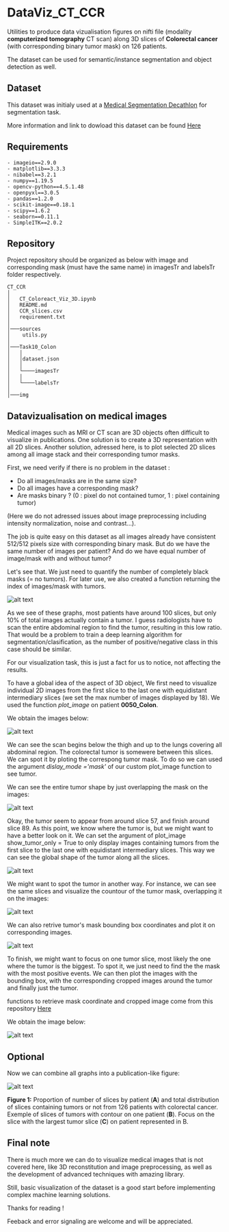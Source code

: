 # DataViz_CT_CCR


Utilities to produce data vizualisation figures on nifti file (modality **computerized tomography** CT scan) along 3D slices of **Colorectal cancer** (with corresponding binary tumor mask) on
126 patients.

The dataset can be used for semantic/instance segmentation and object detection as well.


## Dataset

This dataset was initialy used at a [Medical Segmentation Decathlon](http://medicaldecathlon.com/) for segmentation task.

More information and link to dowload this dataset can be found [Here](https://drive.google.com/drive/folders/1HqEgzS8BV2c7xYNrZdEAnrHk7osJJ--2)


## Requirements

```
- imageio==2.9.0
- matplotlib==3.3.3
- nibabel==3.2.1
- numpy==1.19.5
- opencv-python==4.5.1.48
- openpyxl==3.0.5
- pandas==1.2.0
- scikit-image==0.18.1
- scipy==1.6.2
- seaborn==0.11.1
- SimpleITK==2.0.2
```


## Repository

Project repository should be organized as below with image and corresponding mask (must have the same name) in imagesTr and labelsTr folder respectively.

```
CT_CCR
│
│   CT_Coloreact_Viz_3D.ipynb
│   README.md
│   CCR_slices.csv
│   requirement.txt
│
│───sources
│    utils.py
│
│───Task10_Colon
│   │
│   │dataset.json
│   │
│   └────imagesTr
│   │
│   └────labelsTr
│
│───img

```

## Datavizualisation on medical images


Medical images such as MRI or CT scan are 3D objects often difficult to visualize in publications. One solution is to create
a 3D representation with all 2D slices. Another solution, adressed here, is to plot selected 2D slices among all image stack
and their corresponding tumor masks.

First, we need verify if there is no problem in the dataset :

- Do all images/masks are in the same size?
- Do all images have a corresponding mask?
- Are masks binary ? (0 : pixel do not contained tumor, 1 : pixel containing tumor)


(Here we do not adressed issues about image preprocessing including intensity normalization, noise and contrast...).


The job is quite easy on this dataset as all images already have consistent 512/512 pixels size with corresponding binary mask. But do we have the same number
of images per patient? And do we have equal number of image/mask with and without tumor?

Let's see that. We just need to quantify the number of completely black masks (= no tumors). For later use, we also created a function returning the index
of images/mask with tumors.

![alt text](https://github.com/hbiom/DataViz_CT_CCR//blob/main/img/slices_graph.png?raw=true)


As we see of these graphs, most patients have around 100 slices, but only 10% of total images actually contain a tumor. I guess radiologists have to scan the entire
abdominal region to find the tumor, resulting in this low ratio. That would be a problem to train a deep learning algorithm for segmentation/clasification, as the number
of positive/negative class in this case should be similar.

For our visualization task, this is just a fact for us to notice, not affecting the results.


To have a global idea of the aspect of 3D object, We first need to visualize individual 2D images from the first slice to the last one with equidistant
intermediary slices (we set the max number of images displayed by 18). We used the function *plot_image* on patient **0050_Colon**.

We obtain the images below:

![alt text](https://github.com/hbiom/DataViz_CT_CCR//blob/main/img/plot_image.png?raw=true)


We can see the scan begins below the thigh and up to the lungs covering all abdominal region. The colorectal tumor is somewere between this slices. We can spot it
by ploting the correspong tumor mask. To do so we can used the argument *dislay_mode ='mask'* of our custom plot_image function to see tumor.

We can see the entire tumor shape by just overlapping the mask on the images:

![alt text](https://github.com/hbiom/DataViz_CT_CCR//blob/main/img/plot_image_tumors.png?raw=true)


Okay, the tumor seem to appear from around slice 57, and finish around slice 89. As this point, we know where the tumor is, but we might want to have a better
look on it. We can set the argument of plot_image show_tumor_only = True to only display images containing tumors from the first slice to the last one with
equidistant intermediary slices. This way we can see the global shape of the tumor along all the slices.

![alt text](https://github.com/hbiom/DataViz_CT_CCR//blob/main/img/plot_image_mask_show_tumor_only.png?raw=true)


We might want to spot the tumor in another way. For instance, we can see the same slices and visualize the countour of the tumor mask, overlapping it on the images:

![alt text](https://github.com/hbiom/DataViz_CT_CCR//blob/main/img/plot_image_contour_show_tumor_only.png?raw=true)

We can also retrive tumor's mask bounding box coordinates and plot it on corresponding images.

![alt text](https://github.com/hbiom/DataViz_CT_CCR//blob/main/img/plot_image_bbounding_show_tumor_only.png?raw=true)

To finish, we might want to focus on one tumor slice, most likely the one where the tumor is the biggest. To spot it, we just need to find the the mask with
the most positive events. We can then plot the images with the bounding box, with the corresponding cropped images around the tumor and finally just the tumor.

functions to retrieve mask coordinate and cropped image come from this repository [Here](https://github.com/guillaumefrd/brain-tumor-mri-dataset)


We obtain the image below:

![alt text](https://github.com/hbiom/DataViz_CT_CCR//blob/main/img/tumor_all.png?raw=true)


## Optional


Now we can combine all graphs into a publication-like figure:


![alt text](https://github.com/hbiom/DataViz_CT_CCR//blob/main/img/bilan.png?raw=true)


**Figure 1:** Proportion of number of slices by patient (**A**) and total distribution of slices containing tumors or not from 126 patients with colorectal cancer.
Exemple of slices of tumors with contour on one patient (**B**). Focus on the slice with the largest tumor slice (**C**) on patient represented in B.

## Final note

There is much more we can do to visualize medical images that is not covered here, like 3D reconstitution and image preprocessing, as well as the development of advanced
techniques with amazing library.

Still, basic visualization of the dataset is a good start before implementing complex machine learning solutions.


Thanks for reading !


Feeback and error signaling are welcome and will be appreciated.



